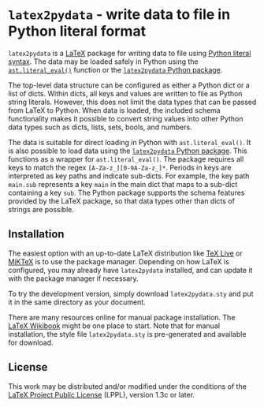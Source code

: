 # `latex2pydata` - write data to file in Python literal format

`latex2pydata` is a [LaTeX](https://www.latex-project.org/) package for
writing data to file using
[Python literal syntax](https://docs.python.org/3/reference/lexical_analysis.html#literals).
The data may be loaded safely in Python using the
[`ast.literal_eval()`](https://docs.python.org/3/library/ast.html#ast.literal_eval)
function or the
[`latex2pydata` Python package](https://github.com/gpoore/latex2pydata_py).

The top-level data structure can be configured as either a Python dict or a
list of dicts.  Within dicts, all keys and values are written to file as
Python string literals.  However, this does not limit the data types that can
be passed from LaTeX to Python.  When data is loaded, the included schema
functionality makes it possible to convert string values into other Python
data types such as dicts, lists, sets, bools, and numbers.

The data is suitable for direct loading in Python with `ast.literal_eval()`.
It is also possible to load data using the
[`latex2pydata` Python package](https://github.com/gpoore/latex2pydata_py).
This functions as a wrapper for `ast.literal_eval()`.  The package requires
all keys to match the regex `[A-Za-z_][0-9A-Za-z_]*`.  Periods in keys are
interpreted as key paths and indicate sub-dicts.  For example, the key path
`main.sub` represents a key `main` in the main dict that maps to a sub-dict
containing a key `sub`.  The Python package supports the schema features
provided by the LaTeX package, so that data types other than dicts of strings
are possible.


## Installation

The easiest option with an up-to-date LaTeX distribution like
[TeX Live](https://tug.org/texlive/) or [MiKTeX](https://miktex.org/)
is to use the package manager.  Depending on how LaTeX is configured,
you may already have `latex2pydata` installed, and can update it
with the package manager if necessary.

To try the development version, simply download `latex2pydata.sty` and put it
in the same directory as your document.

There are many resources online for manual package installation. The
[LaTeX Wikibook](https://en.wikibooks.org/wiki/LaTeX/Installing_Extra_Packages#Manual_installation)
might be one place to start.  Note that for manual installation, the style
file `latex2pydata.sty` is pre-generated and available for download.


## License

This work may be distributed and/or modified under the conditions of the
[LaTeX Project Public License](http://www.latex-project.org/lppl.txt) (LPPL),
version 1.3c or later.
